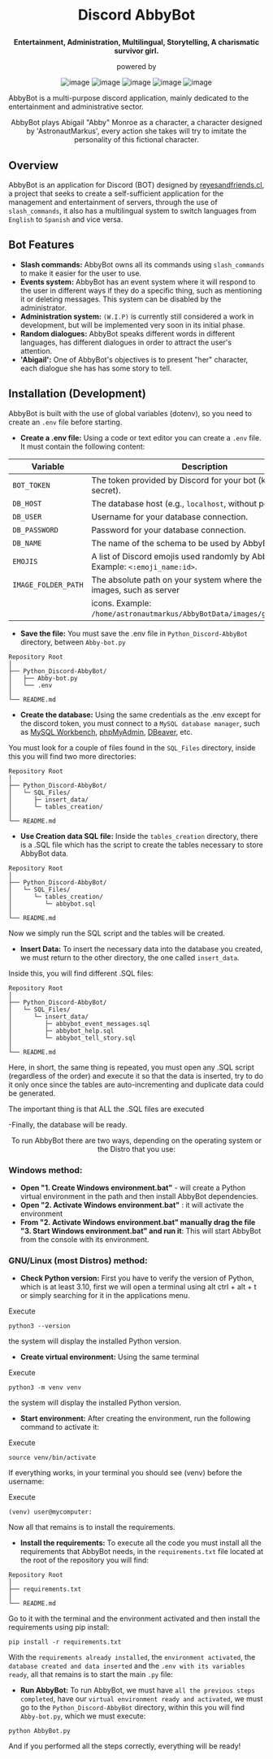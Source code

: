 # <p align="center">Discord AbbyBot</p>

<p style="text-align: center;"><strong>Entertainment, Administration, Multilingual, Storytelling, A charismatic survivor girl.</strong></p>

<div align="center">
powered by

![image]( https://img.shields.io/badge/Discord.py-7289DA?style=for-the-badge&logo=discord&logoColor=white)
![image]( https://img.shields.io/badge/Python-3.10.12-3776AB?style=for-the-badge&logo=python&logoColor=white)
![image]( https://img.shields.io/badge/MySQL-brown?style=for-the-badge&logo=mysql&logoColor=white)
![image]( https://img.shields.io/badge/Flask-000000?style=for-the-badge&logo=flask&logoColor=white)
![image]( https://img.shields.io/badge/dotenv-darkgreen?style=for-the-badge&logo=dotenv&logoColor=EEF37B)
</div>

AbbyBot is a multi-purpose discord application, mainly dedicated to the entertainment and administrative sector.


<p align="center">AbbyBot plays Abigail "Abby" Monroe  as a character, a character designed by 'AstronautMarkus', every action she takes will try to imitate the personality of this fictional character.</p>



## Overview

AbbyBot is an application for Discord (BOT) designed by <a href="https://reyesandfriends.cl/">reyesandfriends.cl</a>, a project that seeks to create a self-sufficient application for the management and entertainment of servers, through the use of `slash_commands`, it also has a multilingual system to switch languages ​​from `English` to `Spanish` and vice versa.


## Bot Features

- **Slash commands:** AbbyBot owns all its commands using `slash_commands` to make it easier for the user to use.
- **Events system:** AbbyBot has an event system where it will respond to the user in different ways if they do a specific thing, such as mentioning it or deleting messages. This system can be disabled by the administrator.
- **Administration system:** `(W.I.P)` is currently still considered a work in development, but will be implemented very soon in its initial phase.
- **Random dialogues:** AbbyBot speaks different words in different languages, has different dialogues in order to attract the user's attention. 
- **'Abigail':** One of AbbyBot's objectives is to present "her" character, each dialogue she has has some story to tell.

## Installation (Development)

AbbyBot is built with the use of global variables (dotenv), so you need to create an `.env` file before starting.
- **Create a .env file:** Using a code or text editor you can create a `.env` file. It must contain the following content:

| **Variable**       | **Description**                                                                 |
|--------------------|---------------------------------------------------------------------------------|
| `BOT_TOKEN`        | The token provided by Discord for your bot (keep this secret).                  |
| `DB_HOST`          | The database host (e.g., `localhost`, without port).                            |
| `DB_USER`          | Username for your database connection.                                          |
| `DB_PASSWORD`      | Password for your database connection.                                          |
| `DB_NAME`          | The name of the schema to be used by AbbyBot.                                   |
| `EMOJIS`           | A list of Discord emojis used randomly by AbbyBot. Example: `<:emoji_name:id>`. |
| `IMAGE_FOLDER_PATH`| The absolute path on your system where the bot will store images, such as server|
|                    |  icons. Example: `/home/astronautmarkus/AbbyBotData/images/guild_images/`.      |



- **Save the file:** You must save the .env file in `Python_Discord-AbbyBot` directory, between `Abby-bot.py`



```plaintext
Repository Root
│
├── Python_Discord-AbbyBot/
│   ├── Abby-bot.py
│   └── .env
│
└── README.md
```

- **Create the database:** Using the same credentials as the .env except for the discord token, you must connect to a `MySQL database manager`, such as <a href="https://www.mysql.com/products/workbench/">MySQL Workbench</a>, <a href="https://www.phpmyadmin.net/">phpMyAdmin</a>, <a href="https://dbeaver.io/">DBeaver</a>, etc.

You must look for a couple of files found in the `SQL_Files` directory, inside this you will find two more directories:

```plaintext
Repository Root
│
├── Python_Discord-AbbyBot/
│   └─ SQL_Files/
│      ├─ insert_data/
│      └─ tables_creation/
│
└── README.md
```

- **Use Creation data SQL file:** Inside the `tables_creation` directory, there is a .SQL file which has the script to create the tables necessary to store AbbyBot data.

```plaintext
Repository Root
│
├── Python_Discord-AbbyBot/
│   └─ SQL_Files/
│      └─ tables_creation/
│         └─ abbybot.sql
│
└── README.md
```

Now we simply run the SQL script and the tables will be created.

- **Insert Data:** To insert the necessary data into the database you created, we must return to the other directory, the one called `insert_data`. 

Inside this, you will find different .SQL files:

```plaintext
Repository Root
│
├── Python_Discord-AbbyBot/
│   └─ SQL_Files/
│      └─ insert_data/
│         ├─ abbybot_event_messages.sql
│         ├─ abbybot_help.sql
│         └─ abbybot_tell_story.sql
│
└── README.md
```
Here, in short, the same thing is repeated, you must open any .SQL script (regardless of the order) and execute it so that the data is inserted, try to do it only once since the tables are auto-incrementing and duplicate data could be generated.

The important thing is that ALL the .SQL files are executed

-Finally, the database will be ready.

<p align="center">To run AbbyBot there are two ways, depending on the operating system or the Distro that you use:</p>



### Windows method:

- **Open "1. Create Windows environment.bat"** - will create a Python virtual environment in the path and then install AbbyBot dependencies.
- **Open "2. Activate Windows environment.bat"** : it will activate the environment
- **From "2. Activate Windows environment.bat" manually drag the file "3. Start Windows environment.bat" and run it**: This will start AbbyBot from the console with its environment.


### GNU/Linux (most Distros) method:

- **Check Python version:** First you have to verify the version of Python, which is at least 3.10, first we will open a terminal using alt ctrl + alt + t or simply searching for it in the applications menu.

Execute 
```plaintext
python3 --version
```
the system will display the installed Python version. 

- **Create virtual environment:** Using the same terminal

Execute 
```plaintext
python3 -m venv venv
```
the system will display the installed Python version. 

- **Start environment:** After creating the environment, run the following command to activate it:

Execute 
```plaintext
source venv/bin/activate
```

If everything works, in your terminal you should see (venv) before the username:

Execute 
```plaintext
(venv) user@mycomputer:
```
Now all that remains is to install the requirements.

- **Install the requirements:** To execute all the code you must install all the requirements that AbbyBot needs, in the `requirements.txt` file located at the root of the repository you will find:

```plaintext
Repository Root
│
├── requirements.txt
│
└── README.md
```

Go to it with the terminal and the environment activated and then install the requirements using pip install:

```plaintext
pip install -r requirements.txt
```

With the `requirements already installed`, the `environment activated`, the `database created and data inserted` and the `.env with its variables ready`, all that remains is to start the main `.py` file:

- **Run AbbyBot:** To run AbbyBot, we must have `all the previous steps completed`, have our `virtual environment ready and activated`, we must go to the `Python_Discord-AbbyBot` directory, within this you will find `Abby-bot.py`, which we must execute:

```plaintext
python AbbyBot.py 
```
And if you performed all the steps correctly, everything will be ready!

